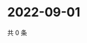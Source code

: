 # 2022-09-01

共 0 条

<!-- BEGIN WEIBO -->
<!-- 最后更新时间 Thu Sep 01 2022 23:19:18 GMT+0800 (China Standard Time) -->

<!-- END WEIBO -->
